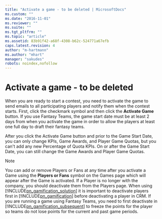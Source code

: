 ```yaml
---
title: "Activate a game - to be deleted | MicrosoftDocs"
ms.custom: ""
ms.date: "2016-11-01"
ms.reviewer: ""
ms.suite: ""
ms.tgt_pltfrm: ""
ms.topic: "article"
ms.assetid: 83b91f42-a68f-4308-b62c-524771a67efb
caps.latest.revision: 4
author: "m-hartmann"
ms.author: "mhart"
manager: "sakudes"
robots: noindex,nofollow
---
```

# Activate a game - to be deleted
When you are ready to start a contest, you need to activate the game to send emails to all participating players and notify them when the contest starts. First, click the checkmark symbol and then click the **Activate Game** button.       If you use Fantasy Teams, the game start date must be at least 2 days from when you activate the game in order to allow the players at least one full day to draft their fantasy teams.  
  
 After you click the Activate Game button and prior to the Game Start Date, you can only change KPIs, Game Awards, and Player Game Quotas, but you can't add any new Percentage of Quota KPIs.  On or after the Game Start Date, you can still change the Game Awards and Player Game Quotas.  
  
> [!NOTE]
>  You can add or remove Players or Fans at any time after you activate a Game using the **Players or Fans** symbol on the Games page which will appear after the Game is activated. If a Player is no longer with the company, you should deactivate them from the Players page.  When using [!INCLUDE[pn_gamification_solution](../gamification/includes/pn-gamification-solution-md.md)] it is important to deactivate players first in [!INCLUDE[pn_gamification](../gamification/includes/pn-gamification-md.md)] before deactivating a player in CRM. If you are running a game using Fantasy Teams, you need to first deactivate in [!INCLUDE[pn_gamification_subsequent](../gamification/includes/pn-gamification-subsequent-md.md)] to freeze the points for the player so teams do not lose points for the current and past game periods.